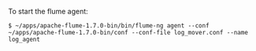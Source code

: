 To start the flume agent:
```
$ ~/apps/apache-flume-1.7.0-bin/bin/flume-ng agent --conf ~/apps/apache-flume-1.7.0-bin/conf --conf-file log_mover.conf --name log_agent
```